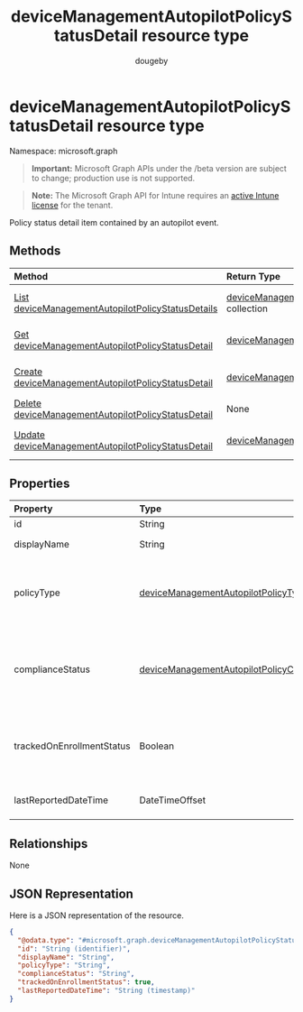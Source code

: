 ﻿---
title: "deviceManagementAutopilotPolicyStatusDetail resource type"
description: "Policy status detail item contained by an autopilot event."
author: "dougeby"
localization_priority: Normal
ms.prod: "intune"
doc_type: resourcePageType
---

# deviceManagementAutopilotPolicyStatusDetail resource type

Namespace: microsoft.graph

> **Important:** Microsoft Graph APIs under the /beta version are subject to change; production use is not supported.

> **Note:** The Microsoft Graph API for Intune requires an [active Intune license](https://go.microsoft.com/fwlink/?linkid=839381) for the tenant.

Policy status detail item contained by an autopilot event.

## Methods

| Method                                                                                                                                    | Return Type                                                                                                                                  | Description                                                                                                                                                                         |
| :---------------------------------------------------------------------------------------------------------------------------------------- | :------------------------------------------------------------------------------------------------------------------------------------------- | :---------------------------------------------------------------------------------------------------------------------------------------------------------------------------------- |
| [List deviceManagementAutopilotPolicyStatusDetails](../api/intune-troubleshooting-devicemanagementautopilotpolicystatusdetail-list.md)    | [deviceManagementAutopilotPolicyStatusDetail](../resources/intune-troubleshooting-devicemanagementautopilotpolicystatusdetail.md) collection | List properties and relationships of the [deviceManagementAutopilotPolicyStatusDetail](../resources/intune-troubleshooting-devicemanagementautopilotpolicystatusdetail.md) objects. |
| [Get deviceManagementAutopilotPolicyStatusDetail](../api/intune-troubleshooting-devicemanagementautopilotpolicystatusdetail-get.md)       | [deviceManagementAutopilotPolicyStatusDetail](../resources/intune-troubleshooting-devicemanagementautopilotpolicystatusdetail.md)            | Read properties and relationships of the [deviceManagementAutopilotPolicyStatusDetail](../resources/intune-troubleshooting-devicemanagementautopilotpolicystatusdetail.md) object.  |
| [Create deviceManagementAutopilotPolicyStatusDetail](../api/intune-troubleshooting-devicemanagementautopilotpolicystatusdetail-create.md) | [deviceManagementAutopilotPolicyStatusDetail](../resources/intune-troubleshooting-devicemanagementautopilotpolicystatusdetail.md)            | Create a new [deviceManagementAutopilotPolicyStatusDetail](../resources/intune-troubleshooting-devicemanagementautopilotpolicystatusdetail.md) object.                              |
| [Delete deviceManagementAutopilotPolicyStatusDetail](../api/intune-troubleshooting-devicemanagementautopilotpolicystatusdetail-delete.md) | None                                                                                                                                         | Deletes a [deviceManagementAutopilotPolicyStatusDetail](../resources/intune-troubleshooting-devicemanagementautopilotpolicystatusdetail.md).                                        |
| [Update deviceManagementAutopilotPolicyStatusDetail](../api/intune-troubleshooting-devicemanagementautopilotpolicystatusdetail-update.md) | [deviceManagementAutopilotPolicyStatusDetail](../resources/intune-troubleshooting-devicemanagementautopilotpolicystatusdetail.md)            | Update the properties of a [deviceManagementAutopilotPolicyStatusDetail](../resources/intune-troubleshooting-devicemanagementautopilotpolicystatusdetail.md) object.                |

## Properties

| Property                  | Type                                                                                                                                      | Description                                                                                                                      |
| :------------------------ | :---------------------------------------------------------------------------------------------------------------------------------------- | :------------------------------------------------------------------------------------------------------------------------------- |
| id                        | String                                                                                                                                    | UUID for the object                                                                                                              |
| displayName               | String                                                                                                                                    | The friendly name of the policy.                                                                                                 |
| policyType                | [deviceManagementAutopilotPolicyType](../resources/intune-troubleshooting-devicemanagementautopilotpolicytype.md)                         | The type of policy. Possible values are: `unknown`, `application`, `appModel`, `configurationPolicy`.                            |
| complianceStatus          | [deviceManagementAutopilotPolicyComplianceStatus](../resources/intune-troubleshooting-devicemanagementautopilotpolicycompliancestatus.md) | The policy compliance status. Possible values are: `unknown`, `compliant`, `installed`, `notCompliant`, `notInstalled`, `error`. |
| trackedOnEnrollmentStatus | Boolean                                                                                                                                   | Indicates if this prolicy was tracked as part of the autopilot bootstrap enrollment sync session                                 |
| lastReportedDateTime      | DateTimeOffset                                                                                                                            | Timestamp of the reported policy status                                                                                          |

## Relationships

None

## JSON Representation

Here is a JSON representation of the resource.

<!-- {
  "blockType": "resource",
  "keyProperty": "id",
  "@odata.type": "microsoft.graph.deviceManagementAutopilotPolicyStatusDetail"
}
-->

```json
{
  "@odata.type": "#microsoft.graph.deviceManagementAutopilotPolicyStatusDetail",
  "id": "String (identifier)",
  "displayName": "String",
  "policyType": "String",
  "complianceStatus": "String",
  "trackedOnEnrollmentStatus": true,
  "lastReportedDateTime": "String (timestamp)"
}
```
